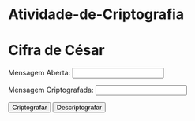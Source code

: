 # Atividade-de-Criptografia
<!DOCTYPE html>
<html>
<head>
  <title>Cifra de César</title>
</head>
<body>
  <h1>Cifra de César</h1>
  <label for="mensagem-aberta">Mensagem Aberta:</label>
  <input type="text" id="mensagem-aberta" /><br />

  <label for="mensagem-criptografada">Mensagem Criptografada:</label>
  <input type="text" id="mensagem-criptografada" /><br />

  <button onclick="criptografar()">Criptografar</button>
  <button onclick="descriptografar()">Descriptografar</button>

  <script>
    function criptografar() {
      const mensagemAberta = document.getElementById("mensagem-aberta").value;
      const chave = 3;

      let mensagemCriptografada = "";

      for (let i = 0; i < mensagemAberta.length; i++) {
        const char = mensagemAberta.charAt(i);

        if (char.match(/[a-z]/i)) {
          const codigo = mensagemAberta.charCodeAt(i);
          let novoCodigo;

          if (char.match(/[a-z]/)) {
            novoCodigo = ((codigo - 97 + chave) % 26) + 97; 
          } else {
            novoCodigo = ((codigo - 65 + chave) % 26) + 65; 
          }

          mensagemCriptografada += String.fromCharCode(novoCodigo);
        } else {
          mensagemCriptografada += char;
        }
      }

      document.getElementById("mensagem-criptografada").value = mensagemCriptografada;
    }

    function descriptografar() {
      const mensagemCriptografada = document.getElementById("mensagem-criptografada").value;
      const chave = 3;

      let mensagemAberta = "";

      for (let i = 0; i < mensagemCriptografada.length; i++) {
        const char = mensagemCriptografada.charAt(i);

        if (char.match(/[a-z]/i)) {
          const codigo = mensagemCriptografada.charCodeAt(i);
          let novoCodigo;

          if (char.match(/[a-z]/)) {
            novoCodigo = ((codigo - 97 - chave + 26) % 26) + 97; 
          } else {
            novoCodigo = ((codigo - 65 - chave + 26) % 26) + 65; 
          }

          mensagemAberta += String.fromCharCode(novoCodigo);
        } else {
          mensagemAberta += char;
        }
      }

      document.getElementById("mensagem-aberta").value = mensagemAberta;
    }
  </script>
</body>
</html>

